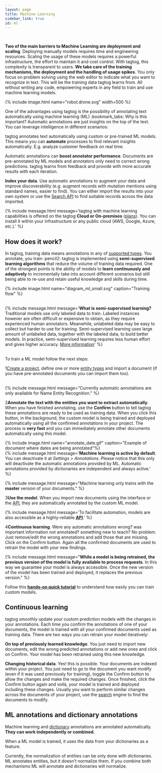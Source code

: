 ```yaml
---
layout: page
title: Machine Learning
sidebar_link: true
id: ml
---
```


<div class="two-third-col">
  <br>
  <p><strong>Two of the main barriers to Machine Learning are deployment and scaling</strong>. Deploying manually models requires time and engineering resources. Scaling the usage of these models requires a powerful infrastructure, the effort to maintain it and cost control. With tagtog, this complexity is transparent to users. <strong>We take care of the training mechanisms, the deployment and the handling of usage spikes</strong>. You only focus on problem solving using the web editor to indicate what you want to recognize in text. This will be the training data tagtog learns from. All without writing any code, empowering experts in any field to train and use machine learning models.</p>
</div>
<div class="one-third-col">
  {% include image.html name="robot.drone.svg" width=500 %}
  
</div>

<div class="two-third-col">
  <p>One of the advantages using tagtog is the possibility of annotating text automatically using machine learning (ML) :bookmark_tabs: Why is this important? Automatic annotations are just insights on the top of the text. You can leverage intelligence in different scenarios:</p>
  <p class="list-item"><span class="list-item-1"></span>tagtog annotates text automatically using custom or pre-trained ML models. This means you can <strong>automate</strong> processes to find relevant insights automatically. E.g. analyze customer feedback on real time.</p>
  <p class="list-item"><span class="list-item-2"></span>Automatic annotations can <strong>boost annotator performance</strong>. Documents are pre-annotated by ML models and annotators only need to correct wrong predictions. tagtog learns from feedback and provide with more accurate results with each iteration.</p>
  <p class="list-item"><span class="list-item-3"></span><strong>Index your data</strong>. Use automatic annotations to augment your data and improve discoverability (e.g. augment records with mutation mentions using standard names, easier to find). You can either import the results into your own system or use the <a href="/API.html#search-documents-in-a-project-get" title="Search API">Search API</a> to find suitable records across the data imported.</p>
</div>
<div class="one-third-col">
  {% include message.html message='tagtog with machine learning capabilities is offered on the tagtog <strong>Cloud or On-premises</strong> (<a title="tagtog plans" href="https://www.tagtog.net/-pricing">plans</a>). You can install it within your infrastructure or any public cloud (AWS, Google, Azure, etc.).' %}
</div>

<div class="two-third-col">
  <h2>How does it work?</h2>
  <p>In tagtog, training data means annotations in any of <a title="Text annotation types supported by tagtog" href="/webeditor.html#type-of-annotations">supported types</a>. You annotate, you train :pencil2: tagtog is implemented using <strong>semi-supervised learning algorithms</strong> that reduce the volume of training data required. One of the strongest points is the ability of models to <strong>learn continuously and adaptively</strong> to incrementally take into account different scenarios but still being able to re-use and retain useful knowledge and skills during time.</p>

  {% include image.html name="diagram_ml_small.svg" caption="Training flow" %}

  <br/>

  
</div>
<div class="one-third-col">
  {% include message.html message='<strong>What is semi-supervised learning?</strong> Traditional models use only labeled data to train. Labeled instances however are often difficult or expensive to obtain, as they require experienced human annotators. Meanwhile, unlabeled data may be easy to collect but harder to use for training.  Semi-supervised learning uses large amount of unlabeled data, together with the labeled data, to build better models. In practice, semi-supervised learning requires less human effort and gives higher accuracy. <a title="Semi-Supervised Learning Literature Survey. Xiaojin Zhu, Computer Sciences TR 1530, University of Wisconsin – Madison." href="http://pages.cs.wisc.edu/~jerryzhu/pub/ssl_survey.pdf">More information</a>' %}
</div>
<div class="two-third-col">
  <br/> 
  <p>To train a ML model follow the next steps: </p>
  
  <p class="numbered-item"><span class="number-1">1</span><a title="tagtog docs - create a project" href="/projects.html#creating-a-project">Create a project</a>, define one or more <a title="tagtog docs - entity types" href="/projects.html#entities">entity types</a> and import a document (if you have pre-annotated documents you can import them too).</p> 
  <br>
</div>
<div class="one-third-col">
  {% include message.html message="Currently automatic annotations are only available for Name Entity Recognition." %}
</div>
<div class="two-third-col">
  <p class="numbered-item"><span class="number-2">2</span><strong>Annotate the text with the entities you want to extract automatically</strong>. When you have finished annotating, use the <strong>Confirm</strong> button to tell tagtog these annotations are ready to be used as training data. When you click this button, in the background, the custom model is being trained and deployed automatically using all the confirmed annotations in your project. The process is <strong>very fast</strong> and you can immediately annotate other documents automatically using this model.</p>
  {% include image.html name="annotate_date.gif" caption="Example of document where dates are being annotated"%}
</div>
<div class="one-third-col">
  {% include message.html message='<strong>Machine learning is active by default</strong>. You can deactivate it at <i>Settings > Annotations</i>. Please notice that this only will deactivate the automatic annotations provided by ML. Automatic annotations provided by dictionaries are independent and always active.' %}
 
 {% include message.html message="Machine learning only trains with the <strong>master</strong> version of your documents." %}
</div>  
<div class="two-third-col">
  <p class="numbered-item"><span class="number-3">3</span><strong>Use the model</strong>. When you import new documents using the interface or the <a title="tagtog - API documentation" href="/API.html">API</a>, they are automatically annotated by the custom ML model.</p>
</div>
<div class="one-third-col">
  {% include message.html message='To facilitate automation, models are also accessible as a highly-reliable <strong><a title="tagtog - API documentation" href="/API.html">API</a></strong>.' %}
</div>
<div class="two-third-col">
  <p class="numbered-item"><span class="number-4">4</span><strong>Continuous learning</strong>. Were any automatic annotations wrong? was important information not annotated? something new to teach? No problem. Just remove/edit the wrong annotations and add those that are missing. Click on the Confirm button. Again all the confirmed documents are used to retrain the model with your new findings.</p>
</div>
<div class="one-third-col">
  {% include message.html message="<strong>While a model is being retrained, the previous version of the model is fully available to process requests</strong>. In this way we guarantee your model is always accessible. Once the new version of the model has been trained and deployed, it replaces the previous version." %}
</div>

<div class="two-third-col">
  <p>Follow this <strong><a title="tagtog at Medium - Train and deploy a custom ML model to recognize dates in text in 5 minutes" href="https://medium.com/@tagtog/train-and-deploy-a-custom-ml-model-to-recognize-dates-in-text-in-5-minutes-a17d604be5f9">hands-on quick tutorial</a></strong> to understand how easily you can train custom models.</p>
</div>
<div class="one-third-col">
  
</div> 

<div class="two-third-col">
  <h2>Continuous learning</h2>
  <p>tagtog smoothly update your custom prediction models with the changes in your annotations. Each time you confirm the annotations of one of your documents, the model is trained with all your confirmed documents used as training data. There are two ways you can retrain your model iteratively:</p>
  <p class="list-item"><span class="list-item-1"></span><strong>On top of previously learned knowledge</strong>. You just need to import new documents, edit the wrong predicted annotations or add new ones and click on Confirm. Your model has been retrained using this new knowledge.</p>
  <p class="list-item"><span class="list-item-2"></span><strong>Changing historical data</strong>. Yes! this is possible. Your documents are indexed within your project. You just need to go to the document you want modify (even if it was used previously for training), toggle the Confirm button to allow the changes and make the required changes. Once finished, click the Confirm button again and voilà, your model is trained and deployed including these changes. Usually you want to perform similar changes across the documents of your project, use the <a title="tagtog-docs - Search" href="/search.html">search</a> engine to find the documents to modify.</p>

</div>
<div class="one-third-col">

</div>


<div class="two-third-col">
  <h2>ML annotations and dictionary annotations</h2>
  <p>Machine learning and <a title="tagtog-doc - Dictionaries" href="/projects.html#dictionaries">dictionary</a> annotations are annotated automatically. <strong>They can work independently or combined.</strong></p>
  <p>When a ML model is trained, it uses the data from your dictionaries as a feature.</p>
  <p>Currently, the normalization of entities can be only done with dictionaries. ML annotates entities, but it doesn't normalize them. If you combine both mechanisms ML will annotate and dictionaries will normalize.</p>
</div>
<div class="one-third-col">

</div>


